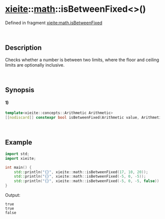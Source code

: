 # [xieite](../../xieite.md)\:\:[math](../../math.md)\:\:isBetweenFixed\<\>\(\)
Defined in fragment [xieite:math.isBetweenFixed](../../../src/math/is_between_fixed.cpp)

&nbsp;

## Description
Checks whether a number is between two limits, where the floor and ceiling limits are optionally inclusive.

&nbsp;

## Synopsis
#### 1)
```cpp
template<xieite::concepts::Arithmetic Arithmetic>
[[nodiscard]] constexpr bool isBetweenFixed(Arithmetic value, Arithmetic limit1, Arithmetic limit2, bool floorInclusive = true, bool ceilingInclusive = true) noexcept;
```

&nbsp;

## Example
```cpp
import std;
import xieite;

int main() {
    std::println("{}", xieite::math::isBetweenFixed(17, 10, 20));
    std::println("{}", xieite::math::isBetweenFixed(-5, 0, -5));
    std::println("{}", xieite::math::isBetweenFixed(-5, 0, -5, false));
}
```
Output:
```
true
true
false
```
